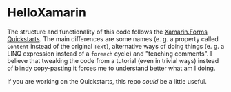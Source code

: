 # HelloXamarin

The structure and functionality of this code follows the [Xamarin.Forms Quickstarts](https://docs.microsoft.com/en-us/xamarin/get-started/quickstarts/). The main differences are some names (e. g. a property called `Content` instead of the original `Text`), alternative ways of doing things (e. g. a LINQ expression instead of a `foreach` cycle) and "teaching comments". I believe that tweaking the code from a tutorial (even in trivial ways) instead of blindy copy-pasting it forces me to understand better what am I doing.

If you are working on the Quickstarts, this repo *could* be a little useful.

